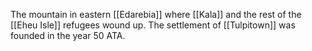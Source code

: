 The mountain in eastern [[Edarebia]] where [[Kala]] and the rest of the [[Eheu Isle]] refugees wound up. The settlement of [[Tulpitown]] was founded in the year 50 ATA. 